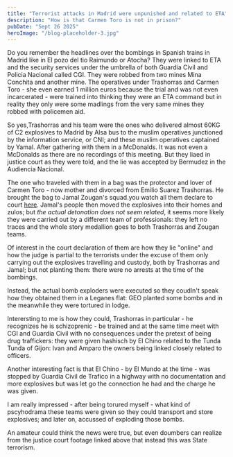 ```yaml
---
title: "Terrorist attacks in Madrid were unpunished and related to ETA"
description: "How is that Carmen Toro is not in prison?"
pubDate: "Sept 26 2025"
heroImage: "/blog-placeholder-3.jpg"
---
```


Do you remember the headlines over the bombings in Spanish trains in Madrid like in El pozo del tio Raimundo or Atocha? They were linked to ETA
and the security services under the umbrella of both Guardia Civil and Policia Nacional called CGI. They were robbed from two mines Mina Conchita
and another mine. The operatives under Trashorras and Carmen Toro - she even earned 1 million euros because the trial and was not even incarcerated -
were trained into thinking they were an ETA command but in reality they only were some madlings from the very same mines they robbed with policemen aid.

So yes,Trashorras and his team were the ones who delivered almost 60KG of C2 explosives to Madrid by Alsa bus to the muslim operatives junctioned by the
information service, or CNI; and these muslim operatives captained by Yamal. After gathering with them in a McDonalds. It was not even a McDonalds as there
are no recordings of this meeting. But they liaed in justice court as they were told, and the lie was accepted by Bermudez in the Audiencia Nacional.

The one who traveled with them in a bag was the protector and lover of Carmen Toro - now mother and divorced from Emilio Suarez Trashorras. He brought
the bag to Jamal Zougan's squad.you watch all them declare to court [here](https://www.youtube.com/watch?v=p15tIioeP8Q&list=PL086E66B8B353FA41). Jamal's
people then moved the explosives into their homes and zulos; but _the actual detonation does not seem related_, it seems more likely they were carried out
by a different team of professionals: they left no traces and the whole story medallion goes to both Trashorras and Zougan teams.

Of interest in the court declaration of them are how they lie "online" and how the judge is partial to the terrorists under the excuse of them only carrying
out the explosives travelling and custody, both by Trashorras and Jamal; but not planting them: there were no arrests at the time of the bombings.

Instead, the actual bomb exploders were executed so they coudln't speak how they obtained them in a Leganes flat: GEO planted some bombs and in the meanwhile
they were tortured in lodge.

Interersting to me is how they could, Trashorras in particular - he recognizes he is schizoprenic - be trained and at the same time meet with CGI and Guardia Civil
with no consequences under the pretext of being drug traffickers: they were given hashisch by El Chino related to the Tunda Tunda of Gijon: Ivan and Amparo
the owners being linked closely related to officers.

Another interesting fact is that El Chino - by El Mundo at the time - was stopped by Guardia Civil de Trafico in a highway with no documentation and more explosives
but was let go the connection he had and the charge he was given.

I am really impressed - after being torured myself - what kind of pscyhodrama these teams were given so they could transport and store explosives; and later on,
accussed of exploding those bombs.

An amateur could think the news were true, but even doumbers can realize from the justice court footage linked above that instead this was State terrorism.